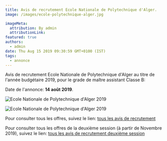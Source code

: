 ```yaml
---
title: Avis de recrutement Ecole Nationale de Polytechnique d'Alger.
image: /images/ecole-polytechnique-alger.jpg

imageMeta:
  attribution: By admin
  attributionLink:
featured: true
authors:
  - admin
date: Thu Aug 15 2019 09:30:59 GMT+0100 (IST)
tags:
  - annonce
---
```


Avis de recrutement Ecole Nationale de Polytechnique d'Alger au titre de l'année budgétaire 2019, pour le grade de maître assistant Classe B:

Date de l'annonce: **14 août 2019**.

![Ecole Nationale de Polytechnique d'Alger 2019](/images/avis-de-recrutement-ecoe-nationale-polytechnique-d-alger.jpg)

![Ecole Nationale de Polytechnique d'Alger 2019](/images/avis-de-recrutement-ecoe-nationale-polytechnique-d-alger-2.jpg)

Pour consulter tous les offres, suivez le lien: [tous les avis de recrutement](/tous_les_avis_de_recrutement_annee_budgetaire_2019/)

Pour consulter tous les offres de la deuxième session (à partir de Novembre 2019), suivez le lien: [tous les avis de recrutement deuxième session](/tous-les-avis-de-recrutement-mitre-assistant-classe-b-au-titre-de-l-annee-2019-deuxieme-session/)
